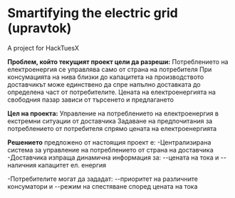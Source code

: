 # Smartifying the electric grid (upravtok)
A project for HackTuesX

**Проблем, който текущият проект цели да разреши:**
Потреблението на електроенергия се управлява само от страна на потребителя
При консумацията на нива близки до капацитета на производството доставчикът може единствено да спре напълно доставката до определена част от потребителите.
Цената на електроенергията на свободния пазар зависи от търсенето и предлагането

**Цел на проектa:**
Управление на потреблението на електроенергия в екстремни ситуации от доставчика
Задаване на предпочитания за потреблението от потребителя спрямо цената на електроенергията

**Решението** предложено от настоящия проект е: 
-Централизирана система за управление на потреблението от страна на доставчика
-Доставчика изпраща динамична информация за:
--цената на тока и 
--наличния капацитет ел. енергия 

-Потребителите могат да зададат:
--приоритет на различните консуматори и 
--режим на спестяване според цената на тока
